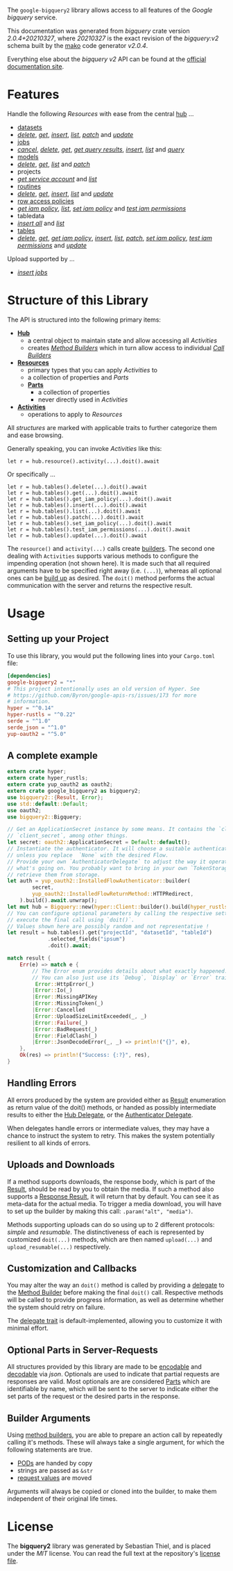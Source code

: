 <!---
DO NOT EDIT !
This file was generated automatically from 'src/mako/api/README.md.mako'
DO NOT EDIT !
-->
The `google-bigquery2` library allows access to all features of the *Google bigquery* service.

This documentation was generated from *bigquery* crate version *2.0.4+20210327*, where *20210327* is the exact revision of the *bigquery:v2* schema built by the [mako](http://www.makotemplates.org/) code generator *v2.0.4*.

Everything else about the *bigquery* *v2* API can be found at the
[official documentation site](https://cloud.google.com/bigquery/).
# Features

Handle the following *Resources* with ease from the central [hub](https://docs.rs/google-bigquery2/2.0.4+20210327/google_bigquery2/Bigquery) ... 

* [datasets](https://docs.rs/google-bigquery2/2.0.4+20210327/google_bigquery2/api::Dataset)
 * [*delete*](https://docs.rs/google-bigquery2/2.0.4+20210327/google_bigquery2/api::DatasetDeleteCall), [*get*](https://docs.rs/google-bigquery2/2.0.4+20210327/google_bigquery2/api::DatasetGetCall), [*insert*](https://docs.rs/google-bigquery2/2.0.4+20210327/google_bigquery2/api::DatasetInsertCall), [*list*](https://docs.rs/google-bigquery2/2.0.4+20210327/google_bigquery2/api::DatasetListCall), [*patch*](https://docs.rs/google-bigquery2/2.0.4+20210327/google_bigquery2/api::DatasetPatchCall) and [*update*](https://docs.rs/google-bigquery2/2.0.4+20210327/google_bigquery2/api::DatasetUpdateCall)
* [jobs](https://docs.rs/google-bigquery2/2.0.4+20210327/google_bigquery2/api::Job)
 * [*cancel*](https://docs.rs/google-bigquery2/2.0.4+20210327/google_bigquery2/api::JobCancelCall), [*delete*](https://docs.rs/google-bigquery2/2.0.4+20210327/google_bigquery2/api::JobDeleteCall), [*get*](https://docs.rs/google-bigquery2/2.0.4+20210327/google_bigquery2/api::JobGetCall), [*get query results*](https://docs.rs/google-bigquery2/2.0.4+20210327/google_bigquery2/api::JobGetQueryResultCall), [*insert*](https://docs.rs/google-bigquery2/2.0.4+20210327/google_bigquery2/api::JobInsertCall), [*list*](https://docs.rs/google-bigquery2/2.0.4+20210327/google_bigquery2/api::JobListCall) and [*query*](https://docs.rs/google-bigquery2/2.0.4+20210327/google_bigquery2/api::JobQueryCall)
* [models](https://docs.rs/google-bigquery2/2.0.4+20210327/google_bigquery2/api::Model)
 * [*delete*](https://docs.rs/google-bigquery2/2.0.4+20210327/google_bigquery2/api::ModelDeleteCall), [*get*](https://docs.rs/google-bigquery2/2.0.4+20210327/google_bigquery2/api::ModelGetCall), [*list*](https://docs.rs/google-bigquery2/2.0.4+20210327/google_bigquery2/api::ModelListCall) and [*patch*](https://docs.rs/google-bigquery2/2.0.4+20210327/google_bigquery2/api::ModelPatchCall)
* projects
 * [*get service account*](https://docs.rs/google-bigquery2/2.0.4+20210327/google_bigquery2/api::ProjectGetServiceAccountCall) and [*list*](https://docs.rs/google-bigquery2/2.0.4+20210327/google_bigquery2/api::ProjectListCall)
* [routines](https://docs.rs/google-bigquery2/2.0.4+20210327/google_bigquery2/api::Routine)
 * [*delete*](https://docs.rs/google-bigquery2/2.0.4+20210327/google_bigquery2/api::RoutineDeleteCall), [*get*](https://docs.rs/google-bigquery2/2.0.4+20210327/google_bigquery2/api::RoutineGetCall), [*insert*](https://docs.rs/google-bigquery2/2.0.4+20210327/google_bigquery2/api::RoutineInsertCall), [*list*](https://docs.rs/google-bigquery2/2.0.4+20210327/google_bigquery2/api::RoutineListCall) and [*update*](https://docs.rs/google-bigquery2/2.0.4+20210327/google_bigquery2/api::RoutineUpdateCall)
* [row access policies](https://docs.rs/google-bigquery2/2.0.4+20210327/google_bigquery2/api::RowAccessPolicy)
 * [*get iam policy*](https://docs.rs/google-bigquery2/2.0.4+20210327/google_bigquery2/api::RowAccessPolicyGetIamPolicyCall), [*list*](https://docs.rs/google-bigquery2/2.0.4+20210327/google_bigquery2/api::RowAccessPolicyListCall), [*set iam policy*](https://docs.rs/google-bigquery2/2.0.4+20210327/google_bigquery2/api::RowAccessPolicySetIamPolicyCall) and [*test iam permissions*](https://docs.rs/google-bigquery2/2.0.4+20210327/google_bigquery2/api::RowAccessPolicyTestIamPermissionCall)
* tabledata
 * [*insert all*](https://docs.rs/google-bigquery2/2.0.4+20210327/google_bigquery2/api::TabledataInsertAllCall) and [*list*](https://docs.rs/google-bigquery2/2.0.4+20210327/google_bigquery2/api::TabledataListCall)
* [tables](https://docs.rs/google-bigquery2/2.0.4+20210327/google_bigquery2/api::Table)
 * [*delete*](https://docs.rs/google-bigquery2/2.0.4+20210327/google_bigquery2/api::TableDeleteCall), [*get*](https://docs.rs/google-bigquery2/2.0.4+20210327/google_bigquery2/api::TableGetCall), [*get iam policy*](https://docs.rs/google-bigquery2/2.0.4+20210327/google_bigquery2/api::TableGetIamPolicyCall), [*insert*](https://docs.rs/google-bigquery2/2.0.4+20210327/google_bigquery2/api::TableInsertCall), [*list*](https://docs.rs/google-bigquery2/2.0.4+20210327/google_bigquery2/api::TableListCall), [*patch*](https://docs.rs/google-bigquery2/2.0.4+20210327/google_bigquery2/api::TablePatchCall), [*set iam policy*](https://docs.rs/google-bigquery2/2.0.4+20210327/google_bigquery2/api::TableSetIamPolicyCall), [*test iam permissions*](https://docs.rs/google-bigquery2/2.0.4+20210327/google_bigquery2/api::TableTestIamPermissionCall) and [*update*](https://docs.rs/google-bigquery2/2.0.4+20210327/google_bigquery2/api::TableUpdateCall)


Upload supported by ...

* [*insert jobs*](https://docs.rs/google-bigquery2/2.0.4+20210327/google_bigquery2/api::JobInsertCall)



# Structure of this Library

The API is structured into the following primary items:

* **[Hub](https://docs.rs/google-bigquery2/2.0.4+20210327/google_bigquery2/Bigquery)**
    * a central object to maintain state and allow accessing all *Activities*
    * creates [*Method Builders*](https://docs.rs/google-bigquery2/2.0.4+20210327/google_bigquery2/client::MethodsBuilder) which in turn
      allow access to individual [*Call Builders*](https://docs.rs/google-bigquery2/2.0.4+20210327/google_bigquery2/client::CallBuilder)
* **[Resources](https://docs.rs/google-bigquery2/2.0.4+20210327/google_bigquery2/client::Resource)**
    * primary types that you can apply *Activities* to
    * a collection of properties and *Parts*
    * **[Parts](https://docs.rs/google-bigquery2/2.0.4+20210327/google_bigquery2/client::Part)**
        * a collection of properties
        * never directly used in *Activities*
* **[Activities](https://docs.rs/google-bigquery2/2.0.4+20210327/google_bigquery2/client::CallBuilder)**
    * operations to apply to *Resources*

All *structures* are marked with applicable traits to further categorize them and ease browsing.

Generally speaking, you can invoke *Activities* like this:

```Rust,ignore
let r = hub.resource().activity(...).doit().await
```

Or specifically ...

```ignore
let r = hub.tables().delete(...).doit().await
let r = hub.tables().get(...).doit().await
let r = hub.tables().get_iam_policy(...).doit().await
let r = hub.tables().insert(...).doit().await
let r = hub.tables().list(...).doit().await
let r = hub.tables().patch(...).doit().await
let r = hub.tables().set_iam_policy(...).doit().await
let r = hub.tables().test_iam_permissions(...).doit().await
let r = hub.tables().update(...).doit().await
```

The `resource()` and `activity(...)` calls create [builders][builder-pattern]. The second one dealing with `Activities` 
supports various methods to configure the impending operation (not shown here). It is made such that all required arguments have to be 
specified right away (i.e. `(...)`), whereas all optional ones can be [build up][builder-pattern] as desired.
The `doit()` method performs the actual communication with the server and returns the respective result.

# Usage

## Setting up your Project

To use this library, you would put the following lines into your `Cargo.toml` file:

```toml
[dependencies]
google-bigquery2 = "*"
# This project intentionally uses an old version of Hyper. See
# https://github.com/Byron/google-apis-rs/issues/173 for more
# information.
hyper = "^0.14"
hyper-rustls = "^0.22"
serde = "^1.0"
serde_json = "^1.0"
yup-oauth2 = "^5.0"
```

## A complete example

```Rust
extern crate hyper;
extern crate hyper_rustls;
extern crate yup_oauth2 as oauth2;
extern crate google_bigquery2 as bigquery2;
use bigquery2::{Result, Error};
use std::default::Default;
use oauth2;
use bigquery2::Bigquery;

// Get an ApplicationSecret instance by some means. It contains the `client_id` and 
// `client_secret`, among other things.
let secret: oauth2::ApplicationSecret = Default::default();
// Instantiate the authenticator. It will choose a suitable authentication flow for you, 
// unless you replace  `None` with the desired Flow.
// Provide your own `AuthenticatorDelegate` to adjust the way it operates and get feedback about 
// what's going on. You probably want to bring in your own `TokenStorage` to persist tokens and
// retrieve them from storage.
let auth = yup_oauth2::InstalledFlowAuthenticator::builder(
        secret,
        yup_oauth2::InstalledFlowReturnMethod::HTTPRedirect,
    ).build().await.unwrap();
let mut hub = Bigquery::new(hyper::Client::builder().build(hyper_rustls::HttpsConnector::with_native_roots()), auth);
// You can configure optional parameters by calling the respective setters at will, and
// execute the final call using `doit()`.
// Values shown here are possibly random and not representative !
let result = hub.tables().get("projectId", "datasetId", "tableId")
             .selected_fields("ipsum")
             .doit().await;

match result {
    Err(e) => match e {
        // The Error enum provides details about what exactly happened.
        // You can also just use its `Debug`, `Display` or `Error` traits
         Error::HttpError(_)
        |Error::Io(_)
        |Error::MissingAPIKey
        |Error::MissingToken(_)
        |Error::Cancelled
        |Error::UploadSizeLimitExceeded(_, _)
        |Error::Failure(_)
        |Error::BadRequest(_)
        |Error::FieldClash(_)
        |Error::JsonDecodeError(_, _) => println!("{}", e),
    },
    Ok(res) => println!("Success: {:?}", res),
}

```
## Handling Errors

All errors produced by the system are provided either as [Result](https://docs.rs/google-bigquery2/2.0.4+20210327/google_bigquery2/client::Result) enumeration as return value of
the doit() methods, or handed as possibly intermediate results to either the 
[Hub Delegate](https://docs.rs/google-bigquery2/2.0.4+20210327/google_bigquery2/client::Delegate), or the [Authenticator Delegate](https://docs.rs/yup-oauth2/*/yup_oauth2/trait.AuthenticatorDelegate.html).

When delegates handle errors or intermediate values, they may have a chance to instruct the system to retry. This 
makes the system potentially resilient to all kinds of errors.

## Uploads and Downloads
If a method supports downloads, the response body, which is part of the [Result](https://docs.rs/google-bigquery2/2.0.4+20210327/google_bigquery2/client::Result), should be
read by you to obtain the media.
If such a method also supports a [Response Result](https://docs.rs/google-bigquery2/2.0.4+20210327/google_bigquery2/client::ResponseResult), it will return that by default.
You can see it as meta-data for the actual media. To trigger a media download, you will have to set up the builder by making
this call: `.param("alt", "media")`.

Methods supporting uploads can do so using up to 2 different protocols: 
*simple* and *resumable*. The distinctiveness of each is represented by customized 
`doit(...)` methods, which are then named `upload(...)` and `upload_resumable(...)` respectively.

## Customization and Callbacks

You may alter the way an `doit()` method is called by providing a [delegate](https://docs.rs/google-bigquery2/2.0.4+20210327/google_bigquery2/client::Delegate) to the 
[Method Builder](https://docs.rs/google-bigquery2/2.0.4+20210327/google_bigquery2/client::CallBuilder) before making the final `doit()` call. 
Respective methods will be called to provide progress information, as well as determine whether the system should 
retry on failure.

The [delegate trait](https://docs.rs/google-bigquery2/2.0.4+20210327/google_bigquery2/client::Delegate) is default-implemented, allowing you to customize it with minimal effort.

## Optional Parts in Server-Requests

All structures provided by this library are made to be [encodable](https://docs.rs/google-bigquery2/2.0.4+20210327/google_bigquery2/client::RequestValue) and 
[decodable](https://docs.rs/google-bigquery2/2.0.4+20210327/google_bigquery2/client::ResponseResult) via *json*. Optionals are used to indicate that partial requests are responses 
are valid.
Most optionals are are considered [Parts](https://docs.rs/google-bigquery2/2.0.4+20210327/google_bigquery2/client::Part) which are identifiable by name, which will be sent to 
the server to indicate either the set parts of the request or the desired parts in the response.

## Builder Arguments

Using [method builders](https://docs.rs/google-bigquery2/2.0.4+20210327/google_bigquery2/client::CallBuilder), you are able to prepare an action call by repeatedly calling it's methods.
These will always take a single argument, for which the following statements are true.

* [PODs][wiki-pod] are handed by copy
* strings are passed as `&str`
* [request values](https://docs.rs/google-bigquery2/2.0.4+20210327/google_bigquery2/client::RequestValue) are moved

Arguments will always be copied or cloned into the builder, to make them independent of their original life times.

[wiki-pod]: http://en.wikipedia.org/wiki/Plain_old_data_structure
[builder-pattern]: http://en.wikipedia.org/wiki/Builder_pattern
[google-go-api]: https://github.com/google/google-api-go-client

# License
The **bigquery2** library was generated by Sebastian Thiel, and is placed 
under the *MIT* license.
You can read the full text at the repository's [license file][repo-license].

[repo-license]: https://github.com/Byron/google-apis-rsblob/main/LICENSE.md
